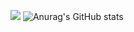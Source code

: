 <a href="www.naver.com" target="_blank"><img src="https://img.shields.io/badge/Akin-a841db?style=for-the-badge&logo=Bluetooth&logoColor=ffffff"/></a>
![Anurag's GitHub stats](https://github-readme-stats.vercel.app/api?username=JunHyeng&show_icons=outrun&theme=outrun)

